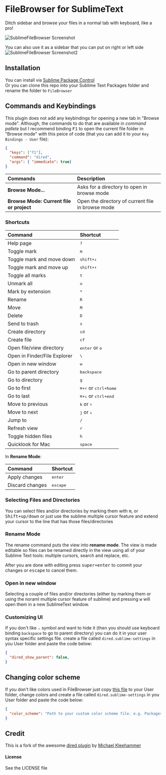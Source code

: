 # FileBrowser for SublimeText
Ditch sidebar and browse your files in a normal tab with keyboard, like a pro!

![SublimeFileBrowser Screenshot](http://cl.ly/image/152u1c3J3U45/Screen%20Shot%202014-01-24%20at%2011.30.34.png)

You can also use it as a sidebar that you can put on right or left side
![SublimeFileBrowser Screenshot2](http://cl.ly/image/0Z2U062k3l3p/Screen%20Shot%202014-01-24%20at%2011.26.53.png)

## Installation
You can install via [Sublime Package Control](http://wbond.net/sublime_packages/package_control)  
Or you can clone this repo into your Sublime Text Packages folder and rename the folder to `FileBrowser`

## Commands and Keybindings
This plugin does not add any keybindings for opening a new tab in "Browse mode". Although, the commands to do that are available in *command pallete* but I recommend binding <kbd>F1</kbd> to open the current file folder in "Browse mode" with this peice of code (that you can add it to your `Key Bindings - User` file):

``` json
{ 
  "keys": ["f1"], 
  "command": "dired", 
  "args": { "immediate": true} 
}
```


| Commands                                 | Description                                       |
| :--------------------------------------- | :------------------------------------------------ |
| **Browse Mode...**                       | Asks for a directory to open in browse mode       |
| **Browse Mode: Current file or project** | Open the directory of current file in browse mode |

### Shortcuts

| Command                      | Shortcut                               |
| :--------------------------- | :--------------------------------------|
| Help page                    | <kbd>?</kbd>                           |
| Toggle mark                  | <kbd>m</kbd>                           |
| Toggle mark and move down    | <kbd>shift+↓</kbd>                     |
| Toggle mark and move up      | <kbd>shift+↑</kbd>                     |
| Toggle all marks             | <kbd>t</kbd>                           |
| Unmark all                   | <kbd>u</kbd>                           |
| Mark by extension            | <kbd>\*</kbd>                          |
| Rename                       | <kbd>R</kbd>                           |
| Move                         | <kbd>M</kbd>                           |
| Delete                       | <kbd>D</kbd>                           |
| Send to trash                | <kbd>s</kbd>                           |
| Create directory             | <kbd>cd</kbd>                          |
| Create file                  | <kbd>cf</kbd>                          |
| Open file/view directory     | <kbd>enter</kbd> or <kbd>o</kbd>       |
| Open in Finder/File Explorer | <kbd>\\</kbd>                          |
| Open in new window           | <kbd>w</kbd>                           |
| Go to parent directory       | <kbd>backspace</kbd>                   |
| Go to directory              | <kbd>g</kbd>                           |
| Go to first                  | <kbd>⌘+↑</kbd> or <kbd>ctrl+home</kbd> |
| Go to last                   | <kbd>⌘+↓</kbd> or <kbd>ctrl+end</kbd>  |
| Move to previous             | <kbd>k</kbd> or <kbd>↑</kbd>           |
| Move to next                 | <kbd>j</kbd> or <kbd>↓</kbd>           |
| Jump to                      | <kbd>/</kbd>                           |
| Refresh view                 | <kbd>r</kbd>                           |
| Toggle hidden files          | <kbd>h</kbd>                           |
| Quicklook for Mac            | <kbd>space</kbd>                       |

In **Rename Mode**:

| Command          | Shortcut               |
| :--------------- | :--------------------- |
| Apply changes    | <kbd>enter</kbd>       |
| Discard changes  | <kbd>escape</kbd>      |


### Selecting Files and Directories
You can select files and/or directories by marking them with <kbd>m</kbd>, or <kbd>Shift+up/down</kbd> or just use the sublime multiple cursor feature and extend your cursor to the line that has those files/directories

### Rename Mode
The rename command puts the view into **rename mode**. The view is made editable so files can be renamed directly in the view using all of your Sublime Text tools: multiple cursors, search and replace, etc.

After you are done with editing press <kbd>super+enter</kbd> to commit your changes or <kbd>escape</kbd> to cancel them.

### Open in new window
Selecting a couple of files and/or directories (either by marking them or using the noraml multiple cursor feature of sublime) and pressing <kbd>w</kbd> will open them in a new SublimeText window. 

### Customizing UI
If you don't like `⠤` symbol and want to hide it (then you should use keyboard binding `backspace` to go to parent directory) you can do it in your user syntax specific settings file. create a file called `dired.sublime-settings` in you User folder and paste the code below:

``` json
{
  "dired_show_parent": false,
}
```

## Changing color scheme
If you don't like colors used in FileBrowser just copy [this file](https://github.com/aziz/SublimeFileBrowser/blob/master/dired.hidden-tmTheme) to your User folder, change colors and create a file called `dired.sublime-settings` in you User folder and paste the code below:

``` json
{
  "color_scheme": "Path to your custom color scheme file. e.g. Packages/User/custom_dired.hidden-tmTheme",
}
```

## Credit
This is a fork of the awesome [dired plugin](https://github.com/mkleehammer/dired) by [Michael Kleehammer](https://github.com/mkleehammer)

#### License
See the LICENSE file
